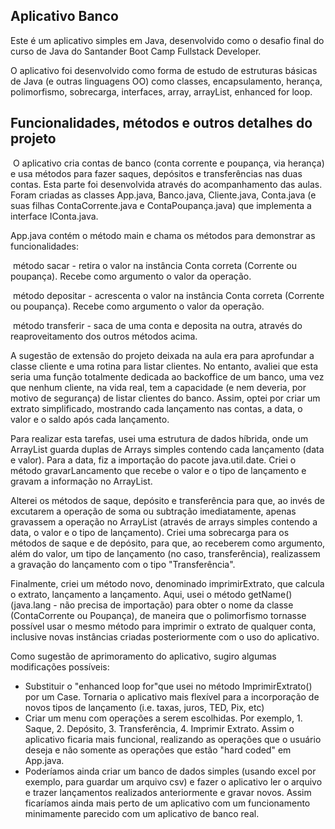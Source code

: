 ## Aplicativo Banco

Este é um aplicativo simples em Java, desenvolvido como o desafio final do curso de Java do Santander Boot Camp Fullstack Developer.

O aplicativo foi desenvolvido como forma de estudo de estruturas básicas de Java (e outras linguagens OO) como classes, encapsulamento, herança, polimorfismo, sobrecarga, interfaces, array, arrayList, enhanced for loop.

## Funcionalidades, métodos e outros detalhes do projeto

​	O aplicativo cria contas de banco (conta corrente e poupança, via herança) e usa métodos para fazer saques, depósitos e transferências nas duas contas. Esta parte foi desenvolvida através do acompanhamento das aulas. Foram criadas as classes App.java, Banco.java, Cliente.java, Conta.java (e suas filhas ContaCorrente.java e ContaPoupança.java) que implementa a interface IConta.java.

App.java contém o método main e chama os métodos para demonstrar as funcionalidades:

​		método sacar - retira o valor na instância Conta correta (Corrente ou poupança). Recebe como argumento o valor da operação.

​		método depositar - acrescenta o valor na instância Conta correta (Corrente ou poupança). Recebe como argumento o valor da operação.

​		método transferir - saca de uma conta e deposita na outra, através do reaproveitamento dos outros métodos acima.

A sugestão de extensão do projeto deixada na aula era para aprofundar a classe cliente e uma rotina para listar clientes. No entanto, avaliei que esta seria uma função totalmente dedicada ao backoffice de um banco, uma vez que nenhum cliente, na vida real, tem a capacidade (e nem deveria, por motivo de segurança) de listar clientes do banco. Assim, optei por criar um extrato simplificado, mostrando cada lançamento nas contas, a data, o valor e o saldo após cada lançamento.

Para realizar esta tarefas, usei uma estrutura de dados híbrida, onde um ArrayList guarda duplas de Arrays simples contendo cada lançamento (data e valor). Para a data, fiz a importação do pacote java.util.date. Criei o método gravarLancamento que recebe o valor e o tipo de lançamento e gravam a informação no ArrayList.

Alterei os métodos de saque, depósito e transferência para que, ao invés de excutarem a operação de soma ou subtração imediatamente, apenas gravassem a operação no ArrayList (através de arrays simples contendo a data, o valor e o tipo de lançamento). Criei uma sobrecarga para os métodos de saque e de depósito, para que, ao receberem como argumento, além do valor, um tipo de lançamento (no caso, transferência), realizassem a gravação do lançamento com o tipo "Transferência".

Finalmente, criei um método novo, denominado imprimirExtrato, que calcula o extrato, lançamento a lançamento. Aqui, usei o método getName() (java.lang - não precisa de importação) para obter o nome da classe (ContaCorrente ou Poupança), de maneira que o polimorfismo tornasse possível usar o mesmo método para imprimir o extrato de qualquer conta, inclusive novas instâncias criadas posteriormente com o uso do aplicativo.

Como sugestão de aprimoramento do aplicativo, sugiro algumas modificações  possíveis:

- Substituir o "enhanced loop for"que usei no método ImprimirExtrato() por um Case. Tornaria o aplicativo mais flexível para a incorporação de novos tipos de lançamento (i.e. taxas, juros, TED, Pix, etc)
- Criar um menu com operações a serem escolhidas. Por exemplo, 1. Saque, 2. Depósito, 3. Transferência, 4. Imprimir Extrato. Assim o aplicativo ficaria mais funcional, realizando as operações que o usuário deseja e não somente as operações que estão "hard coded" em App.java.
- Poderíamos ainda criar um banco de dados simples (usando excel por exemplo, para guardar um arquivo csv) e fazer o aplicativo ler o arquivo e trazer lançamentos realizados anteriormente e gravar novos. Assim ficaríamos ainda mais perto de um aplicativo com um funcionamento minimamente parecido com um aplicativo de banco real.
